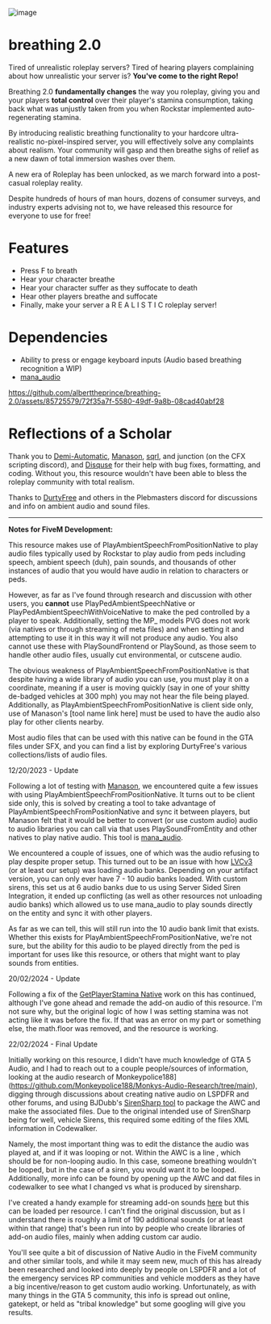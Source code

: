 ![image](https://github.com/alberttheprince/breathing-2.0/assets/85725579/8a853f73-7950-4566-a5bb-5254e32b597e)


# breathing 2.0

Tired of unrealistic roleplay servers? Tired of hearing players complaining about how unrealistic your server is? **You've come to the right Repo!**

Breathing 2.0 **fundamentally changes** the way you roleplay, giving you and your players **total control** over their player's stamina consumption, taking back what was unjustly taken from you when Rockstar implemented auto-regenerating stamina.

By introducing realistic breathing functionality to your hardcore ultra-realistic no-pixel-inspired server, you will effectively solve any complaints about realism. Your community will gasp and then breathe sighs of relief as a new dawn of total immersion washes over them.

A new era of Roleplay has been unlocked, as we march forward into a post-casual roleplay reality. 

Despite hundreds of hours of man hours, dozens of consumer surveys, and industry experts advising not to, we have released this resource for everyone to use for free!

# Features
- Press F to breath
- Hear your character breathe
- Hear your character suffer as they suffocate to death
- Hear other players breathe and suffocate
- Finally, make your server a R E A L I S T I C roleplay server!

# Dependencies

- Ability to press or engage keyboard inputs (Audio based breathing recognition a WIP)
- [mana_audio](https://github.com/Manason/mana_audio)




https://github.com/alberttheprince/breathing-2.0/assets/85725579/72f35a7f-5580-49df-9a8b-08cad40abf28



# Reflections of a Scholar

Thank you to [Demi-Automatic](https://github.com/Demigod916), [Manason](https://github.com/Manason), [sqrl](https://github.com/Sqrl34/s), and junction (on the CFX scripting discord), and [Disquse](https://github.com/disquse) for their help with bug fixes, formatting, and coding. Without you, this resource wouldn't have been able to bless the roleplay community with total realism.

Thanks to [DurtyFree](https://forge.plebmasters.de/) and others in the Plebmasters discord for discussions and info on ambient audio and sound files.

---

**Notes for FiveM Development:**

This resource makes use of PlayAmbientSpeechFromPositionNative to play audio files typically used by Rockstar to play audio from peds including speech, ambient speech (duh), pain sounds, and thousands of other instances of audio that you would have audio in relation to characters or peds. 

However, as far as I've found through research and discussion with other users, you **cannot** use PlayPedAmbientSpeechNative or PlayPedAmbientSpeechWithVoiceNative to make the ped controlled by a player to speak. Additionally, setting the MP_ models PVG does not work (via natives or through streaming of meta files) and when setting it and attempting to use it in this way it will not produce any audio. You also cannot use these with PlaySoundFrontend or PlaySound, as those seem to handle other audio files, usually cut environmental, or cutscene audio.

The obvious weakness of PlayAmbientSpeechFromPositionNative is that despite having a wide library of audio you can use, you must play it on a coordinate, meaning if a user is moving quickly (say in one of your shitty de-badged vehicles at 300 mph) you may not hear the file being played. Additionally, as PlayAmbientSpeechFromPositionNative is client side only, use of Manason's [tool name link here] must be used to have the audio also play for other clients nearby.

Most audio files that can be used with this native can be found in the GTA files under SFX, and you can find a list by exploring DurtyFree's various collections/lists of audio files. 

12/20/2023 - Update

Following a lot of testing with [Manason](https://github.com/Manason), we encountered quite a few issues with using PlayAmbientSpeechFromPositionNative. It turns out to be client side only, this is solved by creating a tool to take advantage of PlayAmbientSpeechFromPositionNative and sync it between players, but Manason felt that it would be better to convert (or use custom audio) audio to audio libraries you can call via that uses PlaySoundFromEntity and other natives to play native audio. This tool is [mana_audio](https://github.com/Manason/mana_audio).

We encountered a couple of issues, one of which was the audio refusing to play despite proper setup. This turned out to be an issue with how [LVCv3](https://forum.cfx.re/t/luxart-vehicle-control-v3/4436673) (or at least our setup) was loading audio banks. Depending on your artifact version, you can only ever have 7 - 10 audio banks loaded. With custom sirens, this set us at 6 audio banks due to us using Server Sided Siren Integration, it ended up conflicting (as well as other resources not unloading audio banks) which allowed us to use mana_audio to play sounds directly on the entity and sync it with other players.

As far as we can tell, this will still run into the 10 audio bank limit that exists. Whether this exists for PlayAmbientSpeechFromPositionNative, we're not sure, but the ability for this audio to be played directly from the ped is important for uses like this resource, or others that might want to play sounds from entities.

20/02/2024 - Update

Following a fix of the [GetPlayerStamina Native](https://github.com/citizenfx/fivem/issues/2341) work on this has continued, although I've gone ahead and remade the add-on audio of this resource. I'm not sure why, but the original logic of how I was setting stamina was not acting like it was before the fix. If that was an error on my part or something else, the math.floor was removed, and the resource is working.

22/02/2024 - Final Update

Initially working on this resource, I didn't have much knowledge of GTA 5 Audio, and I had to reach out to a couple people/sources of information, looking at the audio research of Monkeypolice188](https://github.com/Monkeypolice188/Monkys-Audio-Research/tree/main), digging through discussions about creating native audio on LSPDFR and other forums, and using BJDubb's [SirenSharp tool](https://github.com/BJDubb/SirenSharp) to package the AWC and make the associated files. Due to the original intended use of SirenSharp being for well, vehicle Sirens, this required some editing of the files XML information in Codewalker.

Namely, the most important thing was to edit the distance the audio was played at, and if it was looping or not. Within the AWC is a line <LoopPoint value="0"/>, which should be <LoopPoint value="-1"/> for non-looping audio. In this case, someone breathing wouldn't be looped, but in the case of a siren, you would want it to be looped. Additionally, more info can be found by opening up the AWC and dat files in codewalker to see what I changed vs what is produced by sirensharp.

I've created a handy example for streaming add-on sounds [here](https://github.com/alberttheprince/AddonCarSounds) but this can be loaded per resource. I can't find the original discussion, but as I understand there is roughly a limit of 190 additional sounds (or at least within that range) that's been run into by people who create libraries of add-on audio files, mainly when adding custom car audio.

You'll see quite a bit of discussion of Native Audio in the FiveM community and other similar tools, and while it may seem new, much of this has already been researched and looked into deeply by people on LSPDFR and a lot of the emergency services RP communities and vehicle modders as they have a big incentive/reason to get custom audio working. Unfortunately, as with many things in the GTA 5 community, this info is spread out online, gatekept, or held as "tribal knowledge" but some googling will give you results. 
